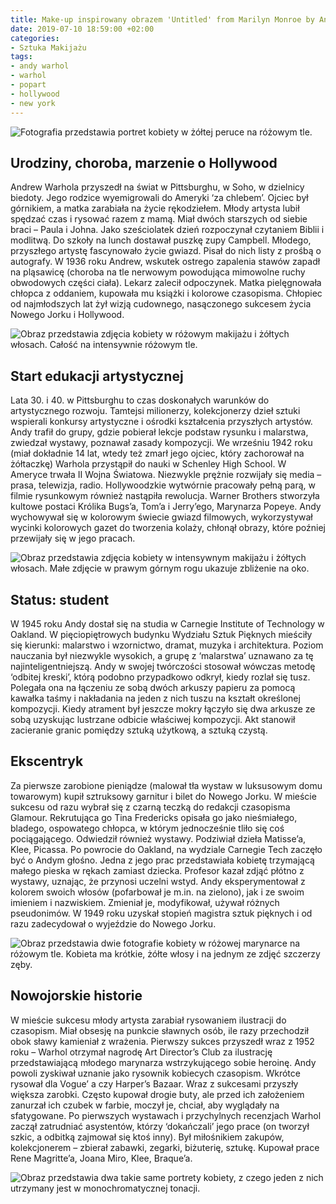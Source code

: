 ```yaml
---
title: Make-up inspirowany obrazem 'Untitled' from Marilyn Monroe by Andy Warhol
date: 2019-07-10 18:59:00 +02:00
categories:
- Sztuka Makijażu
tags:
- andy warhol
- warhol
- popart
- hollywood
- new york
---
```


![Fotografia przedstawia portret kobiety w żółtej peruce na różowym tle.](https://assets2.ello.co/uploads/asset/attachment/9861635/ello-optimized-0d560aba.jpg)

## Urodziny, choroba, marzenie o Hollywood

Andrew Warhola przyszedł na świat w Pittsburghu, w Soho, w dzielnicy biedoty. Jego rodzice wyemigrowali do Ameryki ‘za chlebem’. Ojciec był górnikiem, a matka zarabiała na życie rękodziełem. Młody artysta lubił spędzać czas i rysować razem z mamą. Miał dwóch starszych od siebie braci – Paula i Johna. Jako sześciolatek dzień rozpoczynał czytaniem Biblii i modlitwą. Do szkoły na lunch dostawał puszkę zupy Campbell. Młodego, przyszłego artystę fascynowało życie gwiazd. Pisał do nich listy z prośbą o autografy. W 1936 roku Andrew, wskutek ostrego zapalenia stawów zapadł na pląsawicę (choroba na tle nerwowym powodująca mimowolne ruchy obwodowych części ciała). Lekarz zalecił odpoczynek. Matka pielęgnowała chłopca z oddaniem, kupowała mu książki i kolorowe czasopisma. Chłopiec od najmłodszych lat żył wizją cudownego, nasączonego sukcesem życia Nowego Jorku i Hollywood. 

![Obraz przedstawia zdjęcia kobiety w różowym makijażu i żółtych włosach. Całość na intensywnie różowym tle.](https://assets0.ello.co/uploads/asset/attachment/9861636/ello-optimized-138d13b7.jpg)

## Start edukacji artystycznej

Lata 30. i 40. w Pittsburghu to czas doskonałych warunków do artystycznego rozwoju. Tamtejsi milionerzy, kolekcjonerzy dzieł sztuki wspierali konkursy artystyczne i ośrodki kształcenia przyszłych artystów. Andy trafił do grupy, gdzie pobierał lekcje podstaw rysunku i malarstwa, zwiedzał wystawy, poznawał zasady kompozycji. 
We wrześniu 1942 roku (miał dokładnie 14 lat, wtedy też zmarł jego ojciec, który zachorował na żółtaczkę) Warhola przystąpił do nauki w Schenley High School. W Ameryce trwała II Wojna Światowa. Niezwykle prężnie rozwijały się media – prasa, telewizja, radio. Hollywoodzkie wytwórnie pracowały pełną parą, w filmie rysunkowym również nastąpiła rewolucja. Warner Brothers stworzyła kultowe postaci Królika Bugs’a, Tom’a i Jerry’ego, Marynarza Popeye. Andy wychowywał się w kolorowym świecie gwiazd filmowych, wykorzystywał wycinki kolorowych gazet do tworzenia kolaży, chłonął obrazy, które poźniej przewijały się w jego pracach. 

![Obraz przedstawia zdjęcia kobiety w intensywnym makijażu i żółtych włosach. Małe zdjęcie w prawym górnym rogu ukazuje zbliżenie na oko.](https://assets1.ello.co/uploads/asset/attachment/9861637/ello-optimized-f82b87f2.jpg)

## Status: student

W 1945 roku Andy dostał się na studia w Carnegie Institute of Technology w Oakland. W pięciopiętrowych budynku Wydziału Sztuk Pięknych mieściły się kierunki: malarstwo i wzornictwo, dramat, muzyka i architektura. Poziom nauczania był niezwykle wysokich, a grupę z ‘malarstwa’ uznawano za tę najinteligentniejszą. Andy w swojej twórczości stosował wówczas metodę ‘odbitej kreski’, którą podobno przypadkowo odkrył, kiedy rozlał się tusz. Polegała ona na łączeniu ze sobą dwóch arkuszy papieru za pomocą kawałka taśmy i nakładania na jeden z nich tuszu na kształt określonej kompozycji. Kiedy atrament był jeszcze mokry łączyło się dwa arkusze ze sobą uzyskując lustrzane odbicie właściwej kompozycji. Akt stanowił zacieranie granic pomiędzy sztuką użytkową, a sztuką czystą. 

## Ekscentryk

Za pierwsze zarobione pieniądze (malował tła wystaw w luksusowym domu towarowym) kupił sztruksowy garnitur i bilet do Nowego Jorku. W mieście sukcesu od razu wybrał się z czarną teczką do redakcji czasopisma Glamour. Rekrutująca go Tina Fredericks opisała go jako nieśmiałego, bladego, ospowatego chłopca, w którym jednocześnie tliło się coś pociągającego. Odwiedził również wystawy. Podziwiał dzieła Matisse’a, Klee, Picassa.
Po powrocie do Oakland, na wydziale Carnegie Tech zaczęło być o Andym głośno. Jedna z jego prac przedstawiała kobietę trzymającą małego pieska w rękach zamiast dziecka. Profesor kazał zdjąć płótno z wystawy, uznając, że przynosi uczelni wstyd. Andy eksperymentował z kolorem swoich włosów (pofarbował je m.in. na zielono), jak i ze swoim imieniem i nazwiskiem. Zmieniał je, modyfikował, używał różnych pseudonimów. W 1949 roku uzyskał stopień magistra sztuk pięknych i od razu zadecydował o wyjeździe do Nowego Jorku.

![Obraz przedstawia dwie fotografie kobiety w różowej marynarce na różowym tle. Kobieta ma krótkie, żółte włosy i na jednym ze zdjęć szczerzy zęby.](https://assets2.ello.co/uploads/asset/attachment/9861638/ello-optimized-b88e960c.jpg)

## Nowojorskie historie

W mieście sukcesu młody artysta zarabiał rysowaniem ilustracji do czasopism. Miał obsesję na punkcie sławnych osób, ile razy przechodził obok sławy kamieniał z wrażenia. Pierwszy sukces przyszedł wraz z 1952 roku – Warhol otrzymał nagrodę Art Director’s Club za ilustrację przedstawiającą młodego marynarza wstrzykującego sobie heroinę. Andy powoli zyskiwał uznanie jako rysownik kobiecych czasopism. Wkrótce rysował dla Vogue’ a czy Harper’s Bazaar. Wraz z sukcesami przyszły większa zarobki. Często kupował drogie buty, ale przed ich założeniem zanurzał ich czubek w farbie, moczył je, chciał, aby wyglądały na sfatygowane. Po pierwszych wystawach i przychylnych recenzjach Warhol zaczął zatrudniać asystentów, którzy ‘dokańczali’ jego prace (on tworzył szkic, a odbitką zajmował się ktoś inny). Był miłośnikiem zakupów, kolekcjonerem – zbierał zabawki, zegarki, biżuterię, sztukę. Kupował prace Rene Magritte’a, Joana Miro, Klee, Braque’a.

![Obraz przedstawia dwa takie same portrety kobiety, z czego jeden z nich utrzymany jest w monochromatycznej tonacji.](https://assets2.ello.co/uploads/asset/attachment/9861639/ello-optimized-046de591.jpg)



